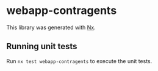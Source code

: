 # webapp-contragents

This library was generated with [Nx](https://nx.dev).

## Running unit tests

Run `nx test webapp-contragents` to execute the unit tests.
